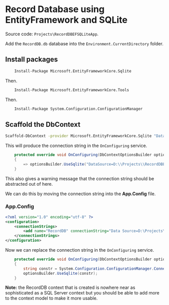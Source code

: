 # Record Database using EntityFramework and SQLite

Source code: ``Projects\RecordDBEFSQLiteApp``.

Add the ``RecordDB.db`` database into the ``Environment.CurrentDirectory`` folder.

## Install packages

```bash
    Install-Package Microsoft.EntityFrameworkCore.Sqlite
```

Then.

```bash
    Install-Package Microsoft.EntityFrameworkCore.Tools
```

Then.

```bash
    Install-Package System.Configuration.ConfigurationManager
```

## Scaffold the DbContext

```bash
Scaffold-DbContext -provider Microsoft.EntityFrameworkCore.Sqlite "DataSource=D:\Projects\RecordDBEFSQLiteApp\RecordDBEFSQLite\bin\Debug\net7.0\RecordDB.db" -OutputDir D:\Projects\RecordDBEFSQLiteApp\RecordDBEFSQLite\Data -context RecordDbContext -force
```

This will produce the connection string in the ``OnConfiguring`` service.

```csharp
    protected override void OnConfiguring(DbContextOptionsBuilder optionsBuilder)
    {
        => optionsBuilder.UseSqlite("DataSource=D:\\Projects\\RecordDBEFSQLiteApp\\RecordDBEFSQLite\\bin\\Debug\\net7.0\\RecordDB.db");
    }
```

This also gives a warning message that the connection string should be abstracted out of here.

We can do this by moving the connection string into the **App.Config** file.

### App.Config

```xml
<?xml version="1.0" encoding="utf-8" ?>
<configuration>
    <connectionStrings>
        <add name="RecordDB" connectionString="Data Source=D:\Projects\RecordDBEFSQLiteApp\RecordDBEFSQLite\bin\Debug\net7.  0\RecordDB.db;Version=3;" providerName="System.Data.SqlClient"/>
    </connectionStrings>
</configuration>
```

Now we can replace the connection string in the ``OnConfiguring`` service.

```csharp
    protected override void OnConfiguring(DbContextOptionsBuilder optionsBuilder)
    {
        string constr = System.Configuration.ConfigurationManager.ConnectionStrings["RecordDB"].ConnectionString;
        optionsBuilder.UseSqlite(constr);
    }
```

**Note:** the RecordDB context that is created is nowhere near as sophisticated as a SQL Server context but you should be able to add more to the context model to make it more usable.
